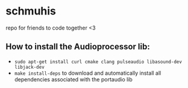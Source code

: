 # schmuhis
repo for friends to code together &lt;3

## How to install the Audioprocessor lib:
 - `sudo apt-get install curl cmake clang pulseaudio libasound-dev libjack-dev` 
 - `make install-deps` to download and automatically install all dependencies associated with the portaudio lib

